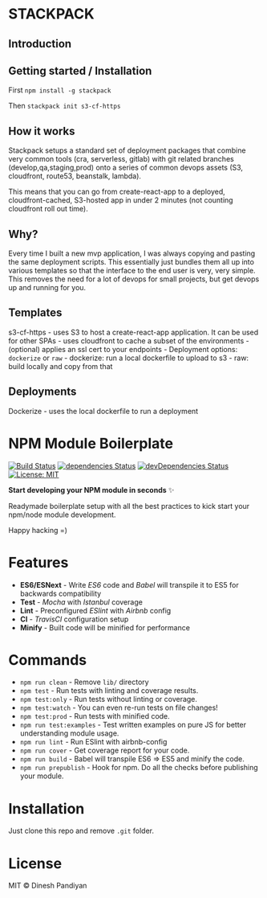 # STACKPACK

## Introduction

## Getting started / Installation

First
```npm install -g stackpack```

Then
```stackpack init s3-cf-https```

## How it works

Stackpack setups a standard set of deployment packages that combine very common tools (cra, serverless, gitlab) with git related branches (develop,qa,staging,prod) onto a series of common devops assets (S3, cloudfront, route53, beanstalk, lambda).

This means that you can go from create-react-app to a deployed, cloudfront-cached, S3-hosted app in under 2 minutes (not counting cloudfront roll out time).

## Why?

Every time I built a new mvp application, I was always copying and pasting the same deployment scripts. This essentially just bundles them all up into various templates so that the interface to the end user is very, very simple.  This removes the need for a lot of devops for small projects, but get devops up and running for you.


## Templates

s3-cf-https
    - uses S3 to host a create-react-app application.  It can be used for other SPAs
    - uses cloudfront to cache a subset of the environments
    - (optional) applies an ssl cert to your endpoints
    - Deployment options: `dockerize` or `raw`
      - dockerize: run a local dockerfile to upload to s3
      - raw: build locally and copy from that

## Deployments

Dockerize
    - uses the local dockerfile to run a deployment



# NPM Module Boilerplate

[![Build Status](https://travis-ci.org/jamesvillarrubia/stackpack.svg?branch=master)](https://travis-ci.org/jamesvillarrubia/stackpack) [![dependencies Status](https://david-dm.org/jamesvillarrubia/stackpack/status.svg)](https://david-dm.org/jamesvillarrubia/stackpack) [![devDependencies Status](https://david-dm.org/jamesvillarrubia/stackpack/dev-status.svg)](https://david-dm.org/jamesvillarrubia/stackpack?type=dev) [![License: MIT](https://img.shields.io/badge/License-MIT-blue.svg)](https://opensource.org/licenses/MIT)

**Start developing your NPM module in seconds** ✨

Readymade boilerplate setup with all the best practices to kick start your npm/node module development.

Happy hacking =)

# Features

* **ES6/ESNext** - Write _ES6_ code and _Babel_ will transpile it to ES5 for backwards compatibility
* **Test** - _Mocha_ with _Istanbul_ coverage
* **Lint** - Preconfigured _ESlint_ with _Airbnb_ config
* **CI** - _TravisCI_ configuration setup
* **Minify** - Built code will be minified for performance

# Commands
- `npm run clean` - Remove `lib/` directory
- `npm test` - Run tests with linting and coverage results.
- `npm test:only` - Run tests without linting or coverage.
- `npm test:watch` - You can even re-run tests on file changes!
- `npm test:prod` - Run tests with minified code.
- `npm run test:examples` - Test written examples on pure JS for better understanding module usage.
- `npm run lint` - Run ESlint with airbnb-config
- `npm run cover` - Get coverage report for your code.
- `npm run build` - Babel will transpile ES6 => ES5 and minify the code.
- `npm run prepublish` - Hook for npm. Do all the checks before publishing your module.

# Installation
Just clone this repo and remove `.git` folder.


# License

MIT © Dinesh Pandiyan


